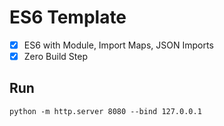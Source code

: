 # ES6 Template

- [x] ES6 with Module, Import Maps, JSON Imports
- [x] Zero Build Step

## Run

```
python -m http.server 8080 --bind 127.0.0.1
```